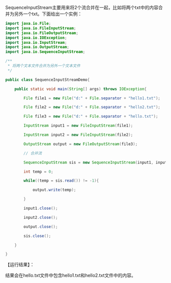 SequenceInputStream主要用来将2个流合并在一起，比如将两个txt中的内容合并为另外一个txt。下面给出一个实例：
```java  import java.io.File;  import java.io.FileInputStream;  import java.io.FileOutputStream;  import java.io.IOException;  import java.io.InputStream;  import java.io.OutputStream;  import java.io.SequenceInputStream;  
/**   * 将两个文本文件合并为另外一个文本文件   */  
public class SequenceInputStreamDemo{
    public static void main(String[] args) throws IOException{
        File file1 = new File("d:" + File.separator + "hello1.txt");
        File file2 = new File("d:" + File.separator + "hello2.txt");
        File file3 = new File("d:" + File.separator + "hello.txt");
        InputStream input1 = new FileInputStream(file1);
        InputStream input2 = new FileInputStream(file2);
        OutputStream output = new FileOutputStream(file3);
        // 合并流
        SequenceInputStream sis = new SequenceInputStream(input1, input2);
        int temp = 0;
        while((temp = sis.read()) != -1){
            output.write(temp);
        }
        input1.close();
        input2.close();
        output.close();
        sis.close();
    }
}
```
【运行结果】：
结果会在hello.txt文件中包含hello1.txt和hello2.txt文件中的内容。
